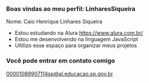 ### Boas vindas ao meu perfil: LinharesSiqueira

Nome: Caio Henrique Linhares Siqueira

- Estou estudando na Alura https://www.alura.com.br/
- Estou me desenvolvendo na linguagem JavaScript
- Ultilizo esse espaço para organizar meus projetos

### Você pode entrar em contato comigo

00001089907114sp@al.educacao.sp.gov.br
